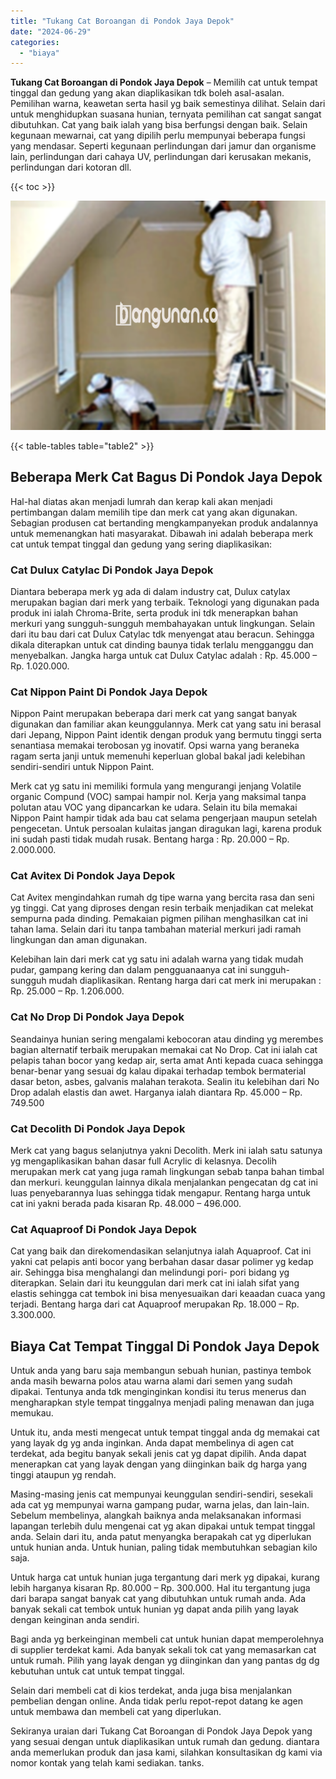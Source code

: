 ```yaml
---
title: "Tukang Cat Boroangan di Pondok Jaya Depok"
date: "2024-06-29"
categories: 
  - "biaya"
---
```


**Tukang Cat Boroangan di Pondok Jaya Depok** – Memilih cat untuk tempat tinggal dan gedung yang akan diaplikasikan tdk boleh asal-asalan. Pemilihan warna, keawetan serta hasil yg baik semestinya dilihat. Selain dari untuk menghidupkan suasana hunian, ternyata pemilihan cat sangat sangat dibutuhkan. Cat yang baik ialah yang bisa berfungsi dengan baik. Selain kegunaan mewarnai, cat yang dipilih perlu mempunyai beberapa fungsi yang mendasar. Seperti kegunaan perlindungan dari jamur dan organisme lain, perlindungan dari cahaya UV, perlindungan dari kerusakan mekanis, perlindungan dari kotoran dll.

{{< toc >}}

![Tukang Cat Boroangan di Pondok Jaya Depok](/images/jasa-cat-murah29.png)

{{< table-tables table="table2" >}}

## Beberapa Merk Cat Bagus Di Pondok Jaya Depok

Hal-hal diatas akan menjadi lumrah dan kerap kali akan menjadi pertimbangan dalam memilih tipe dan merk cat yang akan digunakan. Sebagian produsen cat bertanding mengkampanyekan produk andalannya untuk memenangkan hati masyarakat. Dibawah ini adalah beberapa merk cat untuk tempat tinggal dan gedung yang sering diaplikasikan:

### Cat Dulux Catylac Di Pondok Jaya Depok

Diantara beberapa merk yg ada di dalam industry cat, Dulux catylax merupakan bagian dari merk yang terbaik. Teknologi yang digunakan pada produk ini ialah Chroma-Brite, serta produk ini tdk menerapkan bahan merkuri yang sungguh-sungguh membahayakan untuk lingkungan. Selain dari itu bau dari cat Dulux Catylac tdk menyengat atau beracun. Sehingga dikala diterapkan untuk cat dinding baunya tidak terlalu mengganggu dan menyebalkan. Jangka harga untuk cat Dulux Catylac adalah : Rp. 45.000 – Rp. 1.020.000.

### Cat Nippon Paint Di Pondok Jaya Depok

Nippon Paint merupakan beberapa dari merk cat yang sangat banyak digunakan dan familiar akan keunggulannya. Merk cat yang satu ini berasal dari Jepang, Nippon Paint identik dengan produk yang bermutu tinggi serta senantiasa memakai terobosan yg inovatif. Opsi warna yang beraneka ragam serta janji untuk memenuhi keperluan global bakal jadi kelebihan sendiri-sendiri untuk Nippon Paint.

Merk cat yg satu ini memiliki formula yang mengurangi jenjang Volatile organic Compund (VOC) sampai hampir nol. Kerja yang maksimal tanpa polutan atau VOC yang dipancarkan ke udara. Selain itu bila memakai Nippon Paint hampir tidak ada bau cat selama pengerjaan maupun setelah pengecetan. Untuk persoalan kulaitas jangan diragukan lagi, karena produk ini sudah pasti tidak mudah rusak. Bentang harga : Rp. 20.000 – Rp. 2.000.000.

### Cat Avitex Di Pondok Jaya Depok

Cat Avitex mengindahkan rumah dg tipe warna yang bercita rasa dan seni yg tinggi. Cat yang diproses dengan resin terbaik menjadikan cat melekat sempurna pada dinding. Pemakaian pigmen pilihan menghasilkan cat ini tahan lama. Selain dari itu tanpa tambahan material merkuri jadi ramah lingkungan dan aman digunakan.

Kelebihan lain dari merk cat yg satu ini adalah warna yang tidak mudah pudar, gampang kering dan dalam pengguanaanya cat ini sungguh-sungguh mudah diaplikasikan. Rentang harga dari cat merk ini merupakan : Rp. 25.000 – Rp. 1.206.000.

### Cat No Drop Di Pondok Jaya Depok

Seandainya hunian sering mengalami kebocoran atau dinding yg merembes bagian alternatif terbaik merupakan memakai cat No Drop. Cat ini ialah cat pelapis tahan bocor yang kedap air, serta amat Anti kepada cuaca sehingga benar-benar yang sesuai dg kalau dipakai terhadap tembok bermaterial dasar beton, asbes, galvanis malahan terakota. Sealin itu kelebihan dari No Drop adalah elastis dan awet. Harganya ialah diantara Rp. 45.000 – Rp. 749.500

### Cat Decolith Di Pondok Jaya Depok

Merk cat yang bagus selanjutnya yakni Decolith. Merk ini ialah satu satunya yg mengaplikasikan bahan dasar full Acrylic di kelasnya. Decolih merupakan merk cat yang juga ramah lingkungan sebab tanpa bahan timbal dan merkuri. keunggulan lainnya dikala menjalankan pengecatan dg cat ini luas penyebarannya luas sehingga tidak mengapur. Rentang harga untuk cat ini yakni berada pada kisaran Rp. 48.000 – 496.000.

### Cat Aquaproof Di Pondok Jaya Depok

Cat yang baik dan direkomendasikan selanjutnya ialah Aquaproof. Cat ini yakni cat pelapis anti bocor yang berbahan dasar dasar polimer yg kedap air. Sehingga bisa menghalangi dan melindungi pori- pori bidang yg diterapkan. Selain dari itu keunggulan dari merk cat ini ialah sifat yang elastis sehingga cat tembok ini bisa menyesuaikan dari keaadan cuaca yang terjadi. Bentang harga dari cat Aquaproof merupakan Rp. 18.000 – Rp. 3.300.000.

## Biaya Cat Tempat Tinggal Di Pondok Jaya Depok

Untuk anda yang baru saja membangun sebuah hunian, pastinya tembok anda masih bewarna polos atau warna alami dari semen yang sudah dipakai. Tentunya anda tdk menginginkan kondisi itu terus menerus dan mengharapkan style tempat tinggalnya menjadi paling menawan dan juga memukau.

Untuk itu, anda mesti mengecat untuk tempat tinggal anda dg memakai cat yang layak dg yg anda inginkan. Anda dapat membelinya di agen cat terdekat, ada begitu banyak sekali jenis cat yg dapat dipilih. Anda dapat menerapkan cat yang layak dengan yang diinginkan baik dg harga yang tinggi ataupun yg rendah.

Masing-masing jenis cat mempunyai keunggulan sendiri-sendiri, sesekali ada cat yg mempunyai warna gampang pudar, warna jelas, dan lain-lain. Sebelum membelinya, alangkah baiknya anda melaksanakan informasi lapangan terlebih dulu mengenai cat yg akan dipakai untuk tempat tinggal anda. Selain dari itu, anda patut menyangka berapakah cat yg diperlukan untuk hunian anda. Untuk hunian, paling tidak membutuhkan sebagian kilo saja.

Untuk harga cat untuk hunian juga tergantung dari merk yg dipakai, kurang lebih harganya kisaran Rp. 80.000 – Rp. 300.000. Hal itu tergantung juga dari barapa sangat banyak cat yang dibutuhkan untuk rumah anda. Ada banyak sekali cat tembok untuk hunian yg dapat anda pilih yang layak dengan keinginan anda sendiri.

Bagi anda yg berkeinginan membeli cat untuk hunian dapat memperolehnya di supplier terdekat kami. Ada banyak sekali tok cat yang memasarkan cat untuk rumah. Pilih yang layak dengan yg diinginkan dan yang pantas dg dg kebutuhan untuk cat untuk tempat tinggal.

Selain dari membeli cat di kios terdekat, anda juga bisa menjalankan pembelian dengan online. Anda tidak perlu repot-repot datang ke agen untuk membawa dan membeli cat yang diperlukan.

Sekiranya uraian dari Tukang Cat Boroangan di Pondok Jaya Depok yang yang sesuai dengan untuk diaplikasikan untuk rumah dan gedung. diantara anda memerlukan produk dan jasa kami, silahkan konsultasikan dg kami via nomor kontak yang telah kami sediakan. tanks.
